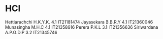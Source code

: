 # HCI

Hettiarachchi H.K.Y.K. 4.1 IT21181474
Jayasekara B.B.R.Y 4.1 IT21360046 
Munasingha M.H.C 4.1 IT21358616
Perera P.K.L 3.1 IT21356636
Siriwardana A.P.G.D.P 3.2 IT21345746
